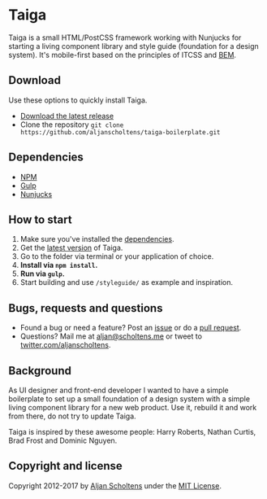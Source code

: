 # Taiga

Taiga is a small HTML/PostCSS framework working with Nunjucks for starting a living component library and style guide (foundation for a design system).
It's mobile-first based on the principles of ITCSS and [BEM](http://bem.info).

## Download

Use these options to quickly install Taiga.

- [Download the latest release](https://github.com/aljanscholtens/taiga-boilerplate/archive/master.zip)
- Clone the repository `git clone https://github.com/aljanscholtens/taiga-boilerplate.git`

## Dependencies

- [NPM](#)
- [Gulp](#)
- [Nunjucks](#)

## How to start

1. Make sure you've installed the [dependencies](#dependencies).
2. Get the [latest version](#download) of Taiga.
3. Go to the folder via terminal or your application of choice.
4. **Install via `npm install`.**
5. **Run via `gulp`.**
6. Start building and use `/styleguide/` as example and inspiration.

## Bugs, requests and questions

- Found a bug or need a feature? Post an [issue](https://github.com/aljanscholtens/taiga-boilerplate/issues/new) or do a [pull request](https://github.com/aljanscholtens/taiga-boilerplate/pulls).
- Questions? Mail me at [aljan@scholtens.me](mailto:aljan@scholtens.me) or tweet to [twitter.com/aljanscholtens](http://twitter.com/aljanscholtens).

## Background

As UI designer and front-end developer I wanted to have a simple boilerplate to set up a small foundation of a design system with a simple living component library for a new web product. Use it, rebuild it and work from there, do not try to update Taiga.

Taiga is inspired by these awesome people: Harry Roberts, Nathan Curtis, Brad Frost and Dominic Nguyen.

## Copyright and license

Copyright 2012-2017 by [Aljan Scholtens](http://aljanscholtens.nl) under the [MIT License](LICENSE).
